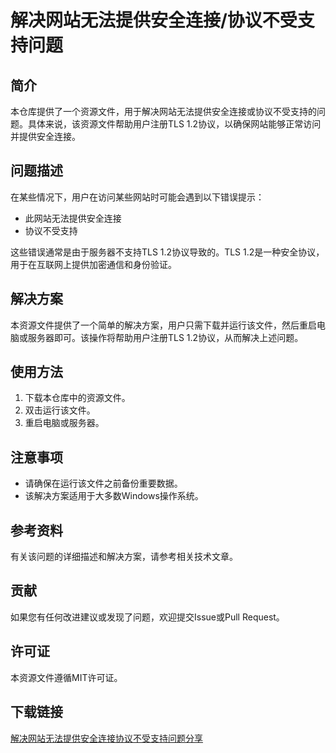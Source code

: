 # 解决网站无法提供安全连接/协议不受支持问题

## 简介
本仓库提供了一个资源文件，用于解决网站无法提供安全连接或协议不受支持的问题。具体来说，该资源文件帮助用户注册TLS 1.2协议，以确保网站能够正常访问并提供安全连接。

## 问题描述
在某些情况下，用户在访问某些网站时可能会遇到以下错误提示：
- 此网站无法提供安全连接
- 协议不受支持

这些错误通常是由于服务器不支持TLS 1.2协议导致的。TLS 1.2是一种安全协议，用于在互联网上提供加密通信和身份验证。

## 解决方案
本资源文件提供了一个简单的解决方案，用户只需下载并运行该文件，然后重启电脑或服务器即可。该操作将帮助用户注册TLS 1.2协议，从而解决上述问题。

## 使用方法
1. 下载本仓库中的资源文件。
2. 双击运行该文件。
3. 重启电脑或服务器。

## 注意事项
- 请确保在运行该文件之前备份重要数据。
- 该解决方案适用于大多数Windows操作系统。

## 参考资料
有关该问题的详细描述和解决方案，请参考相关技术文章。

## 贡献
如果您有任何改进建议或发现了问题，欢迎提交Issue或Pull Request。

## 许可证
本资源文件遵循MIT许可证。

## 下载链接

[解决网站无法提供安全连接协议不受支持问题分享](https://pan.quark.cn/s/00aea8e08f38)